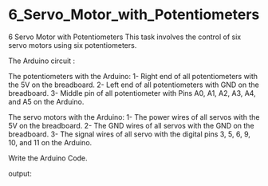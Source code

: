 # 6_Servo_Motor_with_Potentiometers

6 Servo Motor with Potentiometers
This task involves the control of six servo motors using six potentiometers. 


The Arduino circuit :

The potentiometers with the Arduino:
1- Right end of all potentiometers with the 5V on the breadboard.
2- Left end of all potentiometers with GND on the breadboard.
3- Middle pin of all potentiometer with Pins A0, A1, A2, A3, A4, and A5 on the Arduino.

The servo motors with the Arduino:
1- The power wires of all servos with the 5V on the breadboard.
2- The GND wires of all servos with the GND on the breadboard.
3- The signal wires of all servo with the digital pins 3, 5, 6, 9, 10, and 11 on the Arduino.



Write the Arduino Code.

output:
